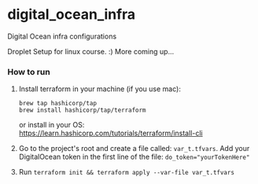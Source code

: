 # digital_ocean_infra
Digital Ocean infra configurations 

Droplet Setup for linux course. :)
More coming up...

### How to run

1. Install terraform in your machine (if you use mac):
    ```Shell
    brew tap hashicorp/tap
    brew install hashicorp/tap/terraform
    ```
    or install in your OS: https://learn.hashicorp.com/tutorials/terraform/install-cli

2. Go to the project's root and create a file called: `var_t.tfvars`. Add your DigitalOcean token in the first line of the file: `do_token="yourTokenHere"`

3. Run ```terraform init && terraform apply --var-file var_t.tfvars```





